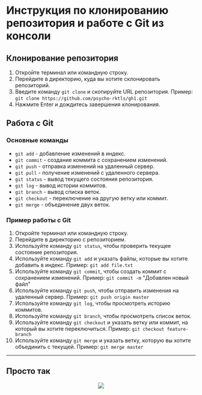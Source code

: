 # Инструкция по клонированию репозитория и работе с Git из консоли

## Клонирование репозитория

1. Откройте терминал или командную строку.
2. Перейдите в директорию, куда вы хотите склонировать репозиторий.
3. Введите команду ```git clone``` и скопируйте URL репозитория.
Пример: ```git clone https://github.com/psycho-rktls/gh1.git```
4. Нажмите Enter и дождитесь завершения клонирования.

## Работа с Git

### Основные команды

- ```git add``` - добавление изменений в индекс.
- ```git commit``` - создание коммита с сохранением изменений.
- ```git push``` - отправка изменений на удаленный сервер.
- ```git pull``` - получение изменений с удаленного сервера.
- ```git status``` - вывод текущего состояния репозитория.
- ```git log``` - вывод истории коммитов.
- ```git branch``` - вывод списка веток.
- ```git checkout``` - переключение на другую ветку или коммит.
- ```git merge``` - объединение двух веток.

### Пример работы с Git

1. Откройте терминал или командную строку.
2. Перейдите в директорию с репозиторием.
3. Используйте команду ```git status```, чтобы проверить текущее состояние репозитория.
4. Используйте команду ```git add``` и указать файлы, которые вы хотите добавить в индекс.
   Пример: ```git add file.txt```
5. Используйте команду ```git commit```, чтобы создать коммит с сохранением изменений.
   Пример: ```git commit -m``` "Добавлен новый файл" 
6. Используйте команду ```git push```, чтобы отправить изменения на удаленный сервер.
   Пример: ```git push origin master```
7. Используйте команду ```git log```, чтобы просмотреть историю коммитов.
8. Используйте команду ```git branch```, чтобы просмотреть список веток.
9. Используйте команду ```git checkout``` и указать ветку или коммит, на который вы хотите переключиться.
   Пример: ```git checkout feature-branch```
10. Используйте команду ```git merge``` и указать ветку, которую вы хотите объединить с текущей.
   Пример: ```git merge master```

___

## Просто так
<p align="center">
<img src="https://cs8.pikabu.ru/post_img/2016/03/05/10/1457200037164417241.gif">
</p>
